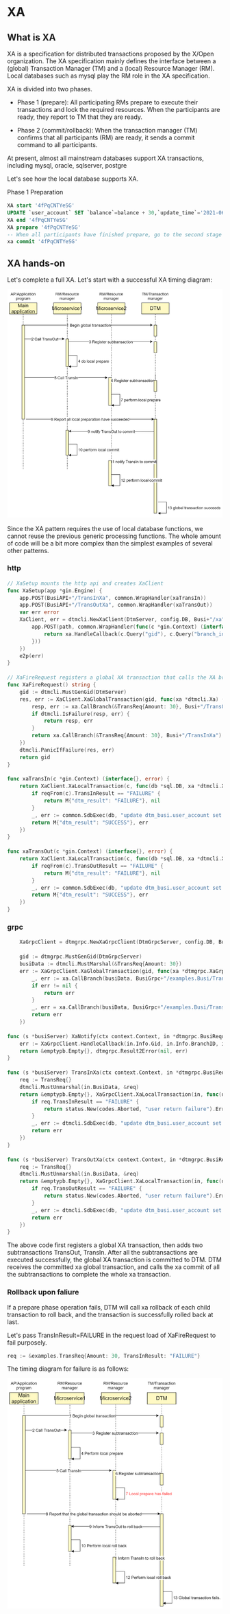 # XA

## What is XA

XA is a specification for distributed transactions proposed by the X/Open organization. 
The XA specification mainly defines the interface between a (global) Transaction Manager (TM) and a (local) Resource Manager (RM). 
Local databases such as mysql play the RM role in the XA specification.

XA is divided into two phases.

 - Phase 1 (prepare): All participating RMs prepare to execute their transactions and lock the required resources. 
   When the participants are ready, they report to TM that they are ready.

 - Phase 2 (commit/rollback): When the transaction manager (TM) confirms that all participants (RM) are ready, it sends a commit command to all participants.

At present, almost all mainstream databases support XA transactions, including mysql, oracle, sqlserver, postgre

Let's see how the local database supports XA.

Phase 1 Preparation

``` sql
XA start '4fPqCNTYeSG'
UPDATE `user_account` SET `balance`=balance + 30,`update_time`='2021-06-09 11:50:42.438' WHERE user_id = '1'
XA end '4fPqCNTYeSG'
XA prepare '4fPqCNTYeSG'
-- When all participants have finished prepare, go to the second stage commit
xa commit '4fPqCNTYeSG'
```

## XA hands-on

Let's complete a full XA. 
Let's start with a successful XA timing diagram:

![xa_normal](../imgs/xa_normal.jpg)

Since the XA pattern requires the use of local database functions, we cannot reuse the previous generic processing functions.
The whole amount of code will be a bit more complex than the simplest examples of several other patterns.

### http

``` go
// XaSetup mounts the http api and creates XaClient
func XaSetup(app *gin.Engine) {
	app.POST(BusiAPI+"/TransInXa", common.WrapHandler(xaTransIn))
	app.POST(BusiAPI+"/TransOutXa", common.WrapHandler(xaTransOut))
	var err error
	XaClient, err = dtmcli.NewXaClient(DtmServer, config.DB, Busi+"/xa", func(path string, xa *dtmcli.XaClient) {
		app.POST(path, common.WrapHandler(func(c *gin.Context) (interface{}, error) {
			return xa.HandleCallback(c.Query("gid"), c.Query("branch_id"), c.Query("action"))
		}))
	})
	e2p(err)
}

// XaFireRequest registers a global XA transaction that calls the XA branch
func XaFireRequest() string {
	gid := dtmcli.MustGenGid(DtmServer)
	res, err := XaClient.XaGlobalTransaction(gid, func(xa *dtmcli.Xa) (interface{}, error) {
		resp, err := xa.CallBranch(&TransReq{Amount: 30}, Busi+"/TransOutXa")
		if dtmcli.IsFailure(resp, err) {
			return resp, err
		}
		return xa.CallBranch(&TransReq{Amount: 30}, Busi+"/TransInXa")
	})
	dtmcli.PanicIfFailure(res, err)
	return gid
}

func xaTransIn(c *gin.Context) (interface{}, error) {
	return XaClient.XaLocalTransaction(c, func(db *sql.DB, xa *dtmcli.Xa) (interface{}, error) {
		if reqFrom(c).TransInResult == "FAILURE" {
			return M{"dtm_result": "FAILURE"}, nil
		}
		_, err := common.SdbExec(db, "update dtm_busi.user_account set balance=balance+? where user_id=?", reqFrom(c).Amount, 2)
		return M{"dtm_result": "SUCCESS"}, err
	})
}

func xaTransOut(c *gin.Context) (interface{}, error) {
	return XaClient.XaLocalTransaction(c, func(db *sql.DB, xa *dtmcli.Xa) (interface{}, error) {
		if reqFrom(c).TransOutResult == "FAILURE" {
			return M{"dtm_result": "FAILURE"}, nil
		}
		_, err := common.SdbExec(db, "update dtm_busi.user_account set balance=balance-? where user_id=?", reqFrom(c).Amount, 1)
		return M{"dtm_result": "SUCCESS"}, err
	})
}
```

### grpc

``` go
	XaGrpcClient = dtmgrpc.NewXaGrpcClient(DtmGrpcServer, config.DB, BusiGrpc+"/examples.Busi/XaNotify")

	gid := dtmgrpc.MustGenGid(DtmGrpcServer)
	busiData := dtmcli.MustMarshal(&TransReq{Amount: 30})
	err := XaGrpcClient.XaGlobalTransaction(gid, func(xa *dtmgrpc.XaGrpc) error {
		_, err := xa.CallBranch(busiData, BusiGrpc+"/examples.Busi/TransOutXa")
		if err != nil {
			return err
		}
		_, err = xa.CallBranch(busiData, BusiGrpc+"/examples.Busi/TransInXa")
		return err
	})

func (s *busiServer) XaNotify(ctx context.Context, in *dtmgrpc.BusiRequest) (*emptypb.Empty, error) {
	err := XaGrpcClient.HandleCallback(in.Info.Gid, in.Info.BranchID, in.Info.BranchType)
	return &emptypb.Empty{}, dtmgrpc.Result2Error(nil, err)
}

func (s *busiServer) TransInXa(ctx context.Context, in *dtmgrpc.BusiRequest) (*emptypb.Empty, error) {
	req := TransReq{}
	dtmcli.MustUnmarshal(in.BusiData, &req)
	return &emptypb.Empty{}, XaGrpcClient.XaLocalTransaction(in, func(db *sql.DB, xa *dtmgrpc.XaGrpc) error {
		if req.TransInResult == "FAILURE" {
			return status.New(codes.Aborted, "user return failure").Err()
		}
		_, err := dtmcli.SdbExec(db, "update dtm_busi.user_account set balance=balance+? where user_id=?", req.Amount, 2)
		return err
	})
}

func (s *busiServer) TransOutXa(ctx context.Context, in *dtmgrpc.BusiRequest) (*emptypb.Empty, error) {
	req := TransReq{}
	dtmcli.MustUnmarshal(in.BusiData, &req)
	return &emptypb.Empty{}, XaGrpcClient.XaLocalTransaction(in, func(db *sql.DB, xa *dtmgrpc.XaGrpc) error {
		if req.TransOutResult == "FAILURE" {
			return status.New(codes.Aborted, "user return failure").Err()
		}
		_, err := dtmcli.SdbExec(db, "update dtm_busi.user_account set balance=balance-? where user_id=?", req.Amount, 1)
		return err
	})
}

```

The above code first registers a global XA transaction, then adds two subtransactions TransOut, TransIn. 
After all the subtransactions are executed successfully, the global XA transaction is committed to DTM. 
DTM receives the committed xa global transaction, and calls the xa commit of all the subtransactions to complete the whole xa transaction.

### Rollback upon faliure

If a prepare phase operation fails, DTM will call xa rollback of each child transaction to roll back, and the transaction is successfully rolled back at last.

Let's pass TransInResult=FAILURE in the request load of XaFireRequest to fail purposely. 

``` go
req := &examples.TransReq{Amount: 30, TransInResult: "FAILURE"}
```

The timing diagram for failure is as follows:

![xa_rollback](../imgs/xa_rollback.jpg)

